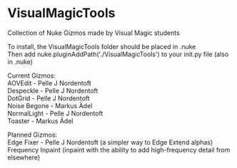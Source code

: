 # VisualMagicTools

Collection of Nuke Gizmos made by Visual Magic students

To install, the VisualMagicTools folder should be placed in .nuke\
Then add nuke.pluginAddPath('./VisualMagicTools') to your init.py file (also in .nuke)

Current Gizmos:\
AOVEdit - Pelle J Nordentoft\
Despeckle - Pelle J Nordentoft\
DotGrid - Pelle J Nordentoft\
Noise Begone - Markus Ädel\
NormalLight - Pelle J Nordentoft\
Toaster - Markus Ädel

Planned Gizmos:\
Edge Fixer - Pelle J Nordentoft (a simpler way to Edge Extend alphas)\
Frequency Inpaint (inpaint with the ability to add high-frequency detail from elsewhere)